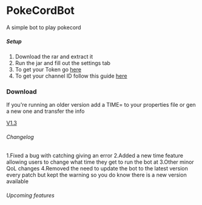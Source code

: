 # PokeCordBot
A simple bot to play pokecord

##### Setup
1. Download the rar and extract it
2. Run the jar and fill out the settings tab
3. To get your Token go [here](https://discordhelp.net/discord-token)
4. To get your channel ID follow this guide [here](https://support.discordapp.com/hc/en-us/articles/206346498-Where-can-I-find-my-User-Server-Message-ID-)


### Download

If you're running an older version add a TIME= to your properties file or gen a new one and transfer the info

[V1.3](http://bit.ly/2JMbKDo)


###### Changelog
1.Fixed a bug with catching giving an error
2.Added a new time feature allowing users to change what time they get to run the bot at
3.Other minor QoL changes
4.Removed the need to update the bot to the latest version every patch but kept the warning so you do know there is a new version available


###### Upcoming features

